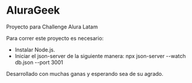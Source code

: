 # AluraGeek
 Proyecto para Challenge Alura Latam

Para correr este proyecto es necesario:

- Instalar Node.js.
- Iniciar el json-server de la siguiente manera:  npx json-server --watch db.json --port 3001

Desarrollado con muchas ganas y esperando sea de su agrado.